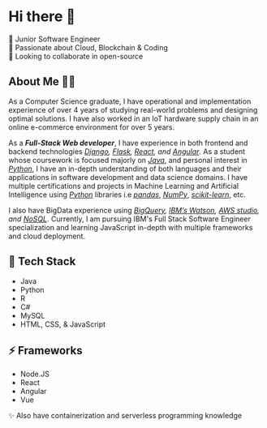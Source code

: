 # Hi there 👋

🔭 Junior Software Engineer \
👯 Passionate about Cloud, Blockchain & Coding \
💬 Looking to collaborate in open-source

## About Me 👩‍💻

As a Computer Science graduate, I have operational and implementation experience of over 4 years of studying real-world problems and designing optimal solutions. I have also worked in an IoT hardware supply chain in an online e-commerce environment for over 5 years.

As a _**Full-Stack Web developer**_, I have experience in both frontend and backend technologies _[Django](https//www.djangoproject.com/), [Flask](https//flask.palletsprojects.com/en/latest/), [React](https//reactjs.org/), and [Angular](https//angular.io/)_. As a student whose coursework is focused majorly on _[Java](https//www.java.com/en/)_, and personal interest in _[Python](https//www.python.org/)_, I have an in-depth understanding of both languages and their applications in software development and data science domains. I have multiple certifications and projects in Machine Learning and Artificial Intelligence using _[Python](https//www.python.org/)_ libraries i.e _[pandas](https//pandas.pydata.org/)_, _[NumPy](https//numpy.org/)_, _[scikit-learn](https//scikit-learn.org/stable/)_, etc.

I also have BigData experience using _[BigQuery](https//cloud.google.com/bigquery), [IBM’s Watson](https//www.ibm.com/watson), [AWS studio](https//aws.amazon.com/amplify/studio/), and [NoSQL](https//en.wikipedia.org/wiki/NoSQL)_. Currently, I am pursuing IBM's Full Stack Software Engineer specialization and learning JavaScript in-depth with multiple frameworks and cloud deployment.

## 🌱 Tech Stack

- Java
- Python
- R
- C#
- MySQL
- HTML, CSS, & JavaScript

## ⚡ Frameworks

- Node.JS
- React
- Angular
- Vue

✨ Also have containerization and serverless programming knowledge

<!--
**KinzaaSheikh/KinzaaSheikh** is a ✨ _special_ ✨ repository because its `README.md` (this file) appears on your GitHub profile.

Here are some ideas to get you started

- 🔭 I’m currently working on ...
- 🌱 I’m currently learning ...
- 👯 I’m looking to collaborate on ...
- 🤔 I’m looking for help with ...
- 💬 Ask me about ...
- 📫 How to reach me ...
- 😄 Pronouns ...
- ⚡ Fun fact ...
-->
